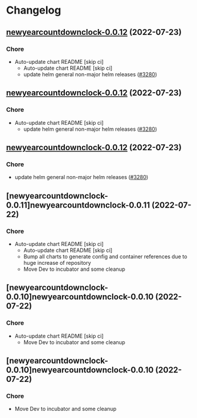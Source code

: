 # Changelog



## [newyearcountdownclock-0.0.12](https://github.com/truecharts/apps/compare/newyearcountdownclock-0.0.11...newyearcountdownclock-0.0.12) (2022-07-23)

### Chore

- Auto-update chart README [skip ci]
  - Auto-update chart README [skip ci]
  - update helm general non-major helm releases ([#3280](https://github.com/truecharts/apps/issues/3280))




## [newyearcountdownclock-0.0.12](https://github.com/truecharts/apps/compare/newyearcountdownclock-0.0.11...newyearcountdownclock-0.0.12) (2022-07-23)

### Chore

- Auto-update chart README [skip ci]
  - update helm general non-major helm releases ([#3280](https://github.com/truecharts/apps/issues/3280))




## [newyearcountdownclock-0.0.12](https://github.com/truecharts/apps/compare/newyearcountdownclock-0.0.11...newyearcountdownclock-0.0.12) (2022-07-23)

### Chore

- update helm general non-major helm releases ([#3280](https://github.com/truecharts/apps/issues/3280))




## [newyearcountdownclock-0.0.11]newyearcountdownclock-0.0.11 (2022-07-22)

### Chore

- Auto-update chart README [skip ci]
  - Auto-update chart README [skip ci]
  - Bump all charts to generate config and container references due to huge increase of repository
  - Move Dev to incubator and some cleanup




## [newyearcountdownclock-0.0.10]newyearcountdownclock-0.0.10 (2022-07-22)

### Chore

- Auto-update chart README [skip ci]
  - Move Dev to incubator and some cleanup




## [newyearcountdownclock-0.0.10]newyearcountdownclock-0.0.10 (2022-07-22)

### Chore

- Move Dev to incubator and some cleanup

